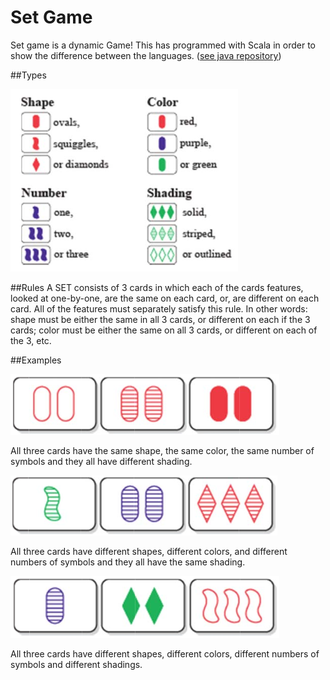 Set Game
=========================
Set game is a dynamic Game!
This has programmed with Scala in order to show the difference between the languages. ([see java repository](https://github.com/rabertol/de.htwg.se.setGame))

##Types

![](z_image_set_game/help_types.png)

##Rules
A SET consists of 3 cards in which each of the cards features, looked at one-by-one, are the same on each card, or, are different on each card. 
All of the features must separately satisfy this rule.
In other words: shape must be either the same in all 3 cards, or different on each if the 3 cards; color must be either the same on all 3 cards, or different on each of the 3, etc. 

##Examples

![](z_image_set_game/help1.png)

All three cards have the same shape, the same color, the same number of symbols and they all have different shading.

![](z_image_set_game/help2.png)

All three cards have different shapes, different colors, and different numbers of symbols and they all have the same shading.

![](z_image_set_game/help3.png)

All three cards have different shapes, different colors, different numbers of symbols and different shadings.